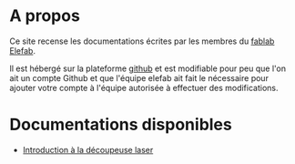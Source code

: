 # A propos

Ce site recense les documentations écrites par les membres du [fablab
Elefab](https://www.elefab.org/).

Il est hébergé sur la plateforme
[github](https://github.com/fablab-elefab/documentations) et est modifiable
pour peu que l'on ait un compte Github et que l'équipe elefab ait fait le
nécessaire pour ajouter votre compte à l'équipe autorisée à effectuer des
modifications.

# Documentations disponibles

* [Introduction à la découpeuse laser](./decoupe-laser)


